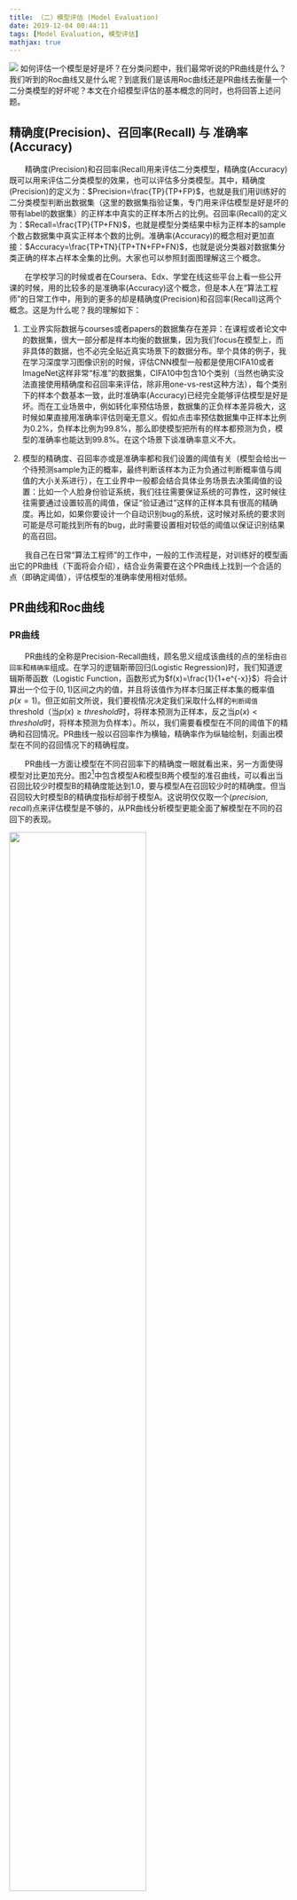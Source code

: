 ```yaml
---
title: （二）模型评估 (Model Evaluation)
date: 2019-12-04 00:44:11
tags: [Model Evaluation, 模型评估]
mathjax: true
---
```


![](/images/pr/pr1.png)
如何评估一个模型是好是坏？在分类问题中，我们最常听说的PR曲线是什么？我们听到的Roc曲线又是什么呢？到底我们是该用Roc曲线还是PR曲线去衡量一个二分类模型的好坏呢？本文在介绍模型评估的基本概念的同时，也将回答上述问题。

<!-- more -->

## 精确度(Precision)、召回率(Recall) 与 准确率(Accuracy)

&#8194;&#8194;&#8194;&#8194;精确度(Precision)和召回率(Recall)用来评估二分类模型，精确度(Accuracy)既可以用来评估二分类模型的效果，也可以评估多分类模型。其中，精确度(Precision)的定义为：$Precision=\frac{TP}{TP+FP}$，也就是我们用训练好的二分类模型判断出数据集（这里的数据集指验证集，专门用来评估模型是好是坏的带有label的数据集）的正样本中真实的正样本所占的比例。召回率(Recall)的定义为：$Recall=\frac{TP}{TP+FN}$，也就是模型分类结果中标为正样本的sample个数占数据集中真实正样本个数的比例。准确率(Accuracy)的概念相对更加直接：$Accuracy=\frac{TP+TN}{TP+TN+FP+FN}$，也就是说分类器对数据集分类正确的样本占样本全集的比例。大家也可以参照封面图理解这三个概念。

&#8194;&#8194;&#8194;&#8194;在学校学习的时候或者在Coursera、Edx、学堂在线这些平台上看一些公开课的时候，用的比较多的是准确率(Accuracy)这个概念，但是本人在“算法工程师”的日常工作中，用到的更多的却是精确度(Precision)和召回率(Recall)这两个概念。这是为什么呢？我的理解如下：

1. 工业界实际数据与courses或者papers的数据集存在差异：在课程或者论文中的数据集，很大一部分都是样本均衡的数据集，因为我们focus在模型上，而非具体的数据，也不必完全贴近真实场景下的数据分布。举个具体的例子，我在学习深度学习图像识别的时候，评估CNN模型一般都是使用CIFA10或者ImageNet这样非常“标准”的数据集，CIFA10中包含10个类别（当然也确实没法直接使用精确度和召回率来评估，除非用one-vs-rest这种方法），每个类别下的样本个数基本一致，此时准确率(Accuracy)已经完全能够评估模型是好是坏。而在工业场景中，例如转化率预估场景，数据集的正负样本差异极大，这时候如果直接用准确率评估则毫无意义。假如点击率预估数据集中正样本比例为$0.2\%$，负样本比例为$99.8\%$，那么即使模型把所有的样本都预测为负，模型的准确率也能达到$99.8\%$。在这个场景下谈准确率意义不大。

2. 模型的精确度、召回率亦或是准确率都和我们设置的阈值有关（模型会给出一个待预测sample为正的概率，最终判断该样本为正为负通过判断概率值与阈值的大小关系进行），在工业界中一般都会结合具体业务场景去决策阈值的设置：比如一个人脸身份验证系统，我们往往需要保证系统的可靠性，这时候往往需要通过设置较高的阈值，保证“验证通过”这样的正样本具有很高的精确度。再比如，如果你要设计一个自动识别bug的系统，这时候对系统的要求则可能是尽可能找到所有的bug，此时需要设置相对较低的阈值以保证识别结果的高召回。

&#8194;&#8194;&#8194;&#8194;我自己在日常“算法工程师”的工作中，一般的工作流程是，对训练好的模型画出它的PR曲线（下面将会介绍），结合业务需要在这个PR曲线上找到一个合适的点（即确定阈值），评估模型的准确率使用相对低频。

## PR曲线和Roc曲线

### PR曲线

&#8194;&#8194;&#8194;&#8194;PR曲线的全称是Precision-Recall曲线，顾名思义组成该曲线的点的坐标由`召回率`和`精确率`组成。在学习的逻辑斯蒂回归(Logistic Regression)时，我们知道逻辑斯蒂函数（Logistic Function，函数形式为$f(x)=\frac{1}{1+e^{-x}}$）将会计算出一个位于$(0,1)$区间之内的值，并且将该值作为样本归属正样本集的概率值$p(x=1)$。但正如前文所说，我们要视情况决定我们采取什么样的`判断阈值`threshold（当$p(x)\geq threshold$时，将样本预测为正样本，反之当$p(x)<threshold$时，将样本预测为负样本）。所以，我们需要看模型在不同的阈值下的精确和召回情况。PR曲线一般以召回率作为横轴，精确率作为纵轴绘制，刻画出模型在不同的召回情况下的精确程度。

&#8194;&#8194;&#8194;&#8194;PR曲线一方面让模型在不同召回率下的精确度一眼就看出来，另一方面使得模型对比更加充分。图2[^1]中包含模型A和模型B两个模型的准召曲线，可以看出当召回比较少时模型B的精确度能达到1.0，要与模型A在召回较少时的精确度。但当召回较大时模型B的精确度指标却弱于模型A。这说明仅仅取一个$(precision, recall)$点来评估模型是不够的，从PR曲线分析模型更能全面了解模型在不同的召回下的表现。

<img src="/images/pr/pr2.png" width="70%" height="70%" border="0" style="margin: 0 auto;"/>
<div class="image-caption" style="margin: 6 auto;">
  <span class="image-caption" style="margin: 4 auto ">图2：两个模型的准召曲线</span>
</div>

[^1]: 图片来自参考文献[1]中章节2 “模型评估”。

### ROC曲线

&#8194;&#8194;&#8194;&#8194;ROC曲线的全称是`受试者工作特征曲线`(Receiver Operating Characteristic Curve)，它的横轴是`假阳性率`(False Positive Ratio, FPR)，纵轴为`真阳性率`(True Positive Ratio, TPR)。所谓假阳性率是指被分类器预测为正样本但实际上是负样本的个数占总体负样本个数的比例，而真阳性率则表示被分类器预测为正样本且实际是正样本的个数占总体正样本个数的比例。为了便于理解，大家可以借助封面图来理解，`真阳性率`为$\frac{TP}{TP+FN}$，实际上就是我们PR曲线的召回率，`假阳性率`为$\frac{FP}{FP+TN}$。绘制ROC曲线和绘制PR曲线一样，通过给模型设定不同的阈值，得到不同的$(FPR,TPR)$的坐标点，进而绘制出ROC曲线。图3[^2]即为根据该方法绘制而成的ROC曲线。

<img src="/images/pr/pr3.png" width="70%" height="70%" border="0" style="margin: 0 auto;"/>
<div class="image-caption" style="margin: 6 auto;">
  <span class="image-caption" style="margin: 4 auto ">图3：模型的ROC曲线</span>
</div>

[^2]: 图片来自参考文献[1]中章节2 “模型评估”。

### 什么时候用PR曲线，什么时候用ROC曲线？

&#8194;&#8194;&#8194;&#8194;为了回答这个问题，大家需要知道ROC曲线的一个重要的性质：当验证集的正负样本比例发生变化时，ROC曲线的形状能够基本保持不变。PR曲线在这样的情况下曲线变化比较剧烈。图4[^3]中，在验证集的正负样本比发生剧烈变化时，模型A和模型B的ROC曲线基本保持一致，但PR曲线变化则非常明显：

<img src="/images/pr/pr4.png" width="100%" height="100%" border="0" style="margin: 0 auto;"/>
<div class="image-caption" style="margin: 6 auto;">
  <span class="image-caption" style="margin: 4 auto ">图4：不同样本比下的ROC曲线和PR曲线</span>
</div>

&#8194;&#8194;&#8194;&#8194;笔者在日常工作中训练的模型在评估时也印证了这一点，图5中第一排两张图片表示模型在两个不同正负样本比的验证集下的PR曲线：虽然曲线的形状近似，但是观察坐标轴的刻度可以看出两条曲线的差异较为明显；而图5第二排的两张图片表示模型在这两个验证集下的ROC曲线：曲线无论从形状还是点的取值来说，基本上保持一致。

{% grouppicture 4-3 %}
  ![](/images/pr/pr5.png)
  ![](/images/pr/pr6.png)
  ![](/images/pr/pr7.png)
  ![](/images/pr/pr8.png)
{% endgrouppicture %}
<div class="image-caption" style="margin: 6 auto;">
  <span class="image-caption" style="margin: 4 auto ">图5：不同验证集上的ROC曲线和PR曲线</span>
</div>

因此，我们可以得到这样的结论：
> 当我们需要评估模型在不同验证集上的效果，尤其是样本比差异较大的验证集上，选择ROC能够得到更加稳定的效果
> 当我们需要仔细地观察模型在某个特定验证集上的效果，选择PR曲线更加合适，因为PR曲线相对更加直观

&#8194;&#8194;&#8194;&#8194;这里顺便提一句，我们称ROC曲线下的面积值为`AUC`，也即对ROC曲线在$(0,1)$上求积分得到的结果。AUC是一个量化衡量ROC曲线好坏的标准，它的取值在区间$(0.5,1)$。AUC值越大，模型的效果越好。


[^3]: 图片来自参考文献[1]中章节2 “模型评估”。

## 参考文献

[1]: 诸葛越, 葫芦娃. 百面机器学习——算法工程师带你去面试[J]. 2018.
